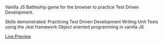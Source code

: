 Vanilla JS Battleship game for the browser to practice Test Driven Development.

Skills demonstrated:
Practicing Test Driven Development
Writing Unit Tests using the Jest framework
Object oriented programming in vanilla JS

[Live Preview](https://rwolt.github.io/battleship/)
